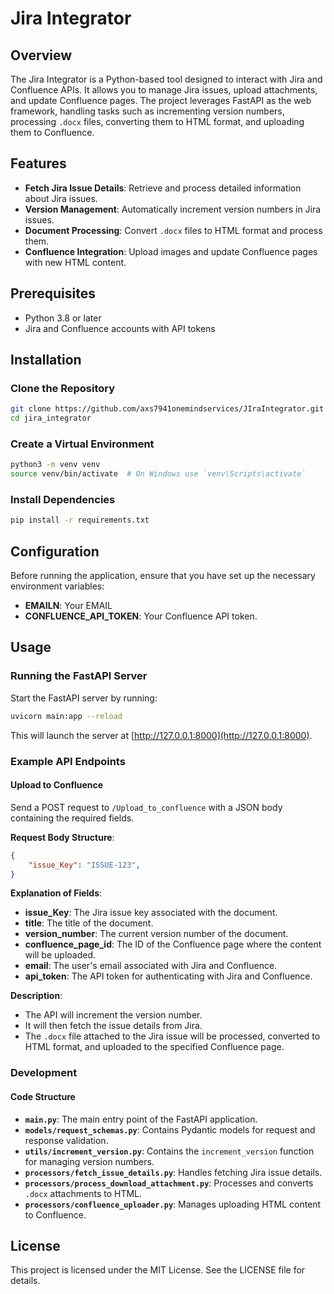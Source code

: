
# Jira Integrator

## Overview

The Jira Integrator is a Python-based tool designed to interact with Jira and Confluence APIs. It allows you to manage Jira issues, upload attachments, and update Confluence pages. The project leverages FastAPI as the web framework, handling tasks such as incrementing version numbers, processing `.docx` files, converting them to HTML format, and uploading them to Confluence.

## Features

- **Fetch Jira Issue Details**: Retrieve and process detailed information about Jira issues.
- **Version Management**: Automatically increment version numbers in Jira issues.
- **Document Processing**: Convert `.docx` files to HTML format and process them.
- **Confluence Integration**: Upload images and update Confluence pages with new HTML content.

## Prerequisites

- Python 3.8 or later
- Jira and Confluence accounts with API tokens

## Installation

### Clone the Repository

```bash
git clone https://github.com/axs7941onemindservices/JIraIntegrator.git
cd jira_integrator
```

### Create a Virtual Environment

```bash
python3 -m venv venv
source venv/bin/activate  # On Windows use `venv\Scripts\activate`
```

### Install Dependencies

```bash
pip install -r requirements.txt
```

## Configuration

Before running the application, ensure that you have set up the necessary environment variables:

- **EMAILN**: Your EMAIL
- **CONFLUENCE_API_TOKEN**: Your Confluence API token.


## Usage

### Running the FastAPI Server

Start the FastAPI server by running:

```bash
uvicorn main:app --reload
```

This will launch the server at [http://127.0.0.1:8000](http://127.0.0.1:8000).

### Example API Endpoints

#### Upload to Confluence

Send a POST request to `/Upload_to_confluence` with a JSON body containing the required fields.

**Request Body Structure**:

```json
{
    "issue_Key": "ISSUE-123",
}
```

**Explanation of Fields**:

- **issue_Key**: The Jira issue key associated with the document.
- **title**: The title of the document.
- **version_number**: The current version number of the document.
- **confluence_page_id**: The ID of the Confluence page where the content will be uploaded.
- **email**: The user's email associated with Jira and Confluence.
- **api_token**: The API token for authenticating with Jira and Confluence.

**Description**:

- The API will increment the version number.
- It will then fetch the issue details from Jira.
- The `.docx` file attached to the Jira issue will be processed, converted to HTML format, and uploaded to the specified Confluence page.

### Development

#### Code Structure

- **`main.py`**: The main entry point of the FastAPI application.
- **`models/request_schemas.py`**: Contains Pydantic models for request and response validation.
- **`utils/increment_version.py`**: Contains the `increment_version` function for managing version numbers.
- **`processors/fetch_issue_details.py`**: Handles fetching Jira issue details.
- **`processors/process_download_attachment.py`**: Processes and converts `.docx` attachments to HTML.
- **`processors/confluence_uploader.py`**: Manages uploading HTML content to Confluence.

## License

This project is licensed under the MIT License. See the LICENSE file for details.


